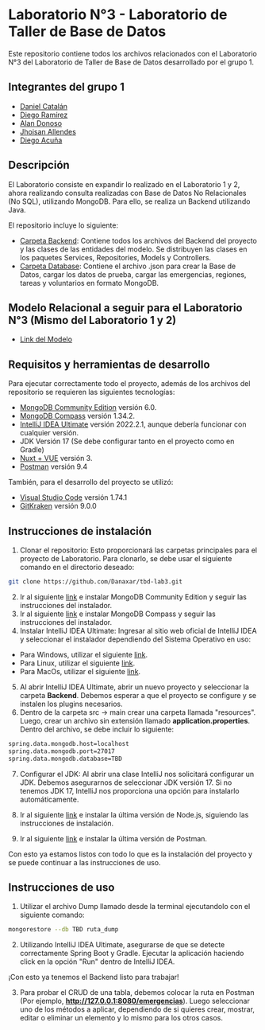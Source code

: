 # Laboratorio N°3 - Laboratorio de Taller de Base de Datos
Este repositorio contiene todos los archivos relacionados con el Laboratorio N°3 del
Laboratorio de Taller de Base de Datos desarrollado por el grupo 1. 

## Integrantes del grupo 1
* [Daniel Catalán](https://github.com/Danaxar)
* [Diego Ramírez](https://github.com/DiegoRamirez2)
* [Alan Donoso](https://github.com/4lephZer0)
* [Jhoisan Allendes](https://github.com/holYadio)
* [Diego Acuña](https://github.com/Dieggo19)

## Descripción
El Laboratorio consiste en expandir lo realizado en el Laboratorio 1 y 2, ahora realizando consulta realizadas con Base de Datos No Relacionales (No SQL), utilizando MongoDB. Para ello, se realiza un Backend utilizando Java. <br>

El repositorio incluye lo siguiente:  <br>
* [Carpeta Backend](https://github.com/Danaxar/tbd-lab3/tree/main/Backend): Contiene todos los archivos del Backend del proyecto y las clases de las entidades del modelo. 
Se distribuyen las clases en los paquetes Services, Repositories, Models y Controllers.
* [Carpeta Database](https://github.com/Danaxar/tbd-lab3/blob/main/import.json): Contiene el archivo .json para crear la Base de Datos, cargar los datos de prueba, cargar las emergencias, regiones, tareas y voluntarios en formato MongoDB.

## Modelo Relacional a seguir para el Laboratorio N°3 (Mismo del Laboratorio 1 y 2)

* [Link del Modelo](https://lucid.app/lucidchart/40133991-4eb4-477a-8dbf-cef306156ed9/edit?viewport_loc=-1160%2C201%2C2990%2C1421%2C0_0&invitationId=inv_add495fb-67ce-4904-af54-fb84dadb2197)


## Requisitos y herramientas de desarrollo
Para ejecutar correctamente todo el proyecto, además de los archivos del repositorio se requieren las siguientes tecnologías:

* [MongoDB Community Edition](https://www.mongodb.com/docs/manual/tutorial/install-mongodb-on-windows/) versión 6.0.
* [MongoDB Compass](https://www.mongodb.com/try/download/compass) versión 1.34.2.
* [IntelliJ IDEA Ultimate](https://www.jetbrains.com/es-es/idea/download/#section=windows) versión 2022.2.1, aunque debería funcionar con cualquier versión.
* JDK Versión 17 (Se debe configurar tanto en el proyecto como en Gradle)
* [Nuxt + VUE](https://nuxtjs.org) versión 3.
* [Postman](https://www.postman.com/downloads/) versión 9.4

También, para el desarrollo del proyecto se utilizó:
* [Visual Studio Code](https://code.visualstudio.com) versión 1.74.1
* [GitKraken](https://www.gitkraken.com) versión 9.0.0

## Instrucciones de instalación
1. Clonar el repositorio: Esto proporcionará las carpetas principales para el proyecto de Laboratorio. Para clonarlo, se debe usar el siguiente comando en el directorio deseado:
```sh
git clone https://github.com/Danaxar/tbd-lab3.git
```
2. Ir al siguiente [link](https://www.mongodb.com/docs/manual/tutorial/install-mongodb-on-windows/) e instalar MongoDB Community Edition y seguir las instrucciones del instalador.
3. Ir al siguiente [link](https://www.mongodb.com/try/download/compass) e instalar MongoDB Compass y seguir las instrucciones del instalador.
4. Instalar IntelliJ IDEA Ultimate: Ingresar al sitio web oficial de IntelliJ IDEA y seleccionar el instalador dependiendo del Sistema Operativo en uso:
* Para Windows, utilizar el siguiente [link](https://www.jetbrains.com/idea/download/#section=windows).
* Para Linux, utilizar el siguiente [link](https://www.jetbrains.com/es-es/idea/download/#section=linux).
* Para MacOs, utilizar el siguiente [link](https://www.jetbrains.com/es-es/idea/download/#section=mac).
5. Al abrir IntelliJ IDEA Ultimate, abrir un nuevo proyecto y seleccionar la carpeta **Backend**. Debemos esperar a que el proyecto se configure y se instalen los plugins necesarios.
6. Dentro de la carpeta src -> main crear una carpeta llamada "resources". Luego, crear un archivo sin extensión llamado **application.properties**. Dentro del archivo, se debe incluir lo siguiente:
```sh
spring.data.mongodb.host=localhost
spring.data.mongodb.port=27017
spring.data.mongodb.database=TBD
```
7. Configurar el JDK: Al abrir una clase IntelliJ nos solicitará configurar un JDK. Debemos asegurarnos de seleccionar JDK versión 17. Si no tenemos JDK 17, IntelliJ nos proporciona una opción para instalarlo automáticamente. 
8. Ir al siguiente [link](https://nodejs.org/en/) e instalar la última versión de Node.js, siguiendo las instrucciones de instalación.

9. Ir al siguiente [link](https://www.postman.com/downloads/) e instalar la última versión de Postman.

Con esto ya estamos listos con todo lo que es la instalación del proyecto y se puede continuar a las instrucciones de uso.

## Instrucciones de uso
1. Utilizar el archivo Dump llamado desde la terminal ejecutandolo con el siguiente comando:
```sh
mongorestore --db TBD ruta_dump
```
2. Utilizando IntelliJ IDEA Ultimate, asegurarse de que se detecte correctamente Spring Boot y Gradle. Ejecutar la aplicación haciendo click en la opción "Run" dentro de IntelliJ IDEA.

¡Con esto ya tenemos el Backend listo para trabajar!

3. Para probar el CRUD de una tabla, debemos colocar la ruta en Postman (Por ejemplo, **http://127.0.0.1:8080/emergencias**). Luego seleccionar uno de los métodos a aplicar, dependiendo de si quieres crear, mostrar, editar o eliminar un elemento y lo mismo para los otros casos.
